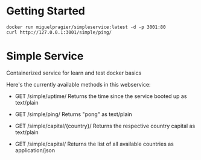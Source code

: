 # Getting Started
`docker run miguelpragier/simpleservice:latest -d -p 3001:80`
<br>
`curl http://127.0.0.1:3001/simple/ping/`

# Simple Service
Containerized service for learn and test docker basics

Here's the currently available methods in this webservice:

- GET /simple/uptime/
Returns the time since the service booted up as text/plain

- GET /simple/ping/
Returns "pong" as text/plain

- GET /simple/capital/{country}/
Returns the respective country capital as text/plain

- GET /simple/capital/
Returns the list of all available countries as application/json
